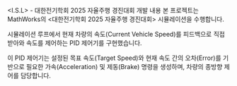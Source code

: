 <I.S.L> - 대한전기학회 2025 자율주행 경진대회
개발 내용
본 프로젝트는 MathWorks의 <대한전기학회 2025 자율주행 경진대회> 시뮬레이션을 수행합니다.

시뮬레이션 루프에서 현재 차량의 속도(Current Vehicle Speed)를 피드백으로 직접 받아와 속도를 제어하는 PID 제어기를 구현했습니다.

이 PID 제어기는 설정된 목표 속도(Target Speed)와 현재 속도 간의 오차(Error)를 기반으로 필요한 가속(Acceleration) 및 제동(Brake) 명령을 생성하며, 차량의 종방향 제어를 담당합니다.

